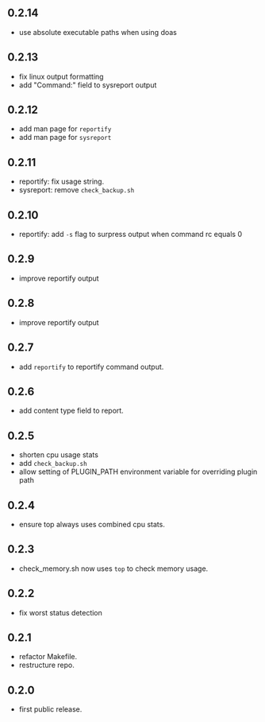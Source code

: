 ## 0.2.14
- use absolute executable paths when using doas

## 0.2.13
- fix linux output formatting
- add "Command:" field to sysreport output

## 0.2.12
- add man page for ``reportify``
- add man page for ``sysreport``

## 0.2.11
- reportify: fix usage string.
- sysreport: remove ``check_backup.sh``

## 0.2.10
- reportify: add ``-s`` flag to surpress output when command rc equals 0

## 0.2.9
- improve reportify output

## 0.2.8
- improve reportify output

## 0.2.7
- add ``reportify`` to reportify command output.

## 0.2.6
- add content type field to report.

## 0.2.5
- shorten cpu usage stats
- add ``check_backup.sh``
- allow setting of PLUGIN_PATH environment variable for overriding plugin path

## 0.2.4
- ensure top always uses combined cpu stats.

## 0.2.3
- check_memory.sh now uses ``top`` to check memory usage.

## 0.2.2
- fix worst status detection

## 0.2.1
- refactor Makefile.
- restructure repo.

## 0.2.0
- first public release.
